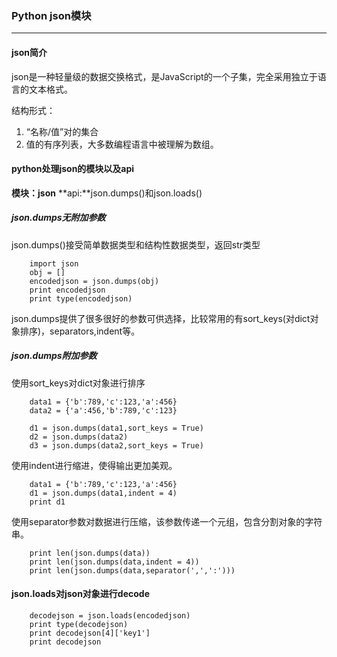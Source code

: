 ### Python json模块

***

#### json简介

json是一种轻量级的数据交换格式，是JavaScript的一个子集，完全采用独立于语言的文本格式。

结构形式：

1. “名称/值”对的集合
2. 值的有序列表，大多数编程语言中被理解为数组。

#### python处理json的模块以及api

**模块：json**
**api:**json.dumps()和json.loads()

##### json.dumps无附加参数

json.dumps()接受简单数据类型和结构性数据类型，返回str类型

```
	import json
	obj = []
	encodedjson = json.dumps(obj)
	print encodedjson
	print type(encodedjson)

```

json.dumps提供了很多很好的参数可供选择，比较常用的有sort_keys(对dict对象排序)，separators,indent等。

##### json.dumps附加参数

使用sort_keys对dict对象进行排序

```
	data1 = {'b':789,'c':123,'a':456}
	data2 = {'a':456,'b':789,'c':123}
	
	d1 = json.dumps(data1,sort_keys = True)
	d2 = json.dumps(data2)
	d3 = json.dumps(data2,sort_keys = True)

```

使用indent进行缩进，使得输出更加美观。

```
	data1 = {'b':789,'c':123,'a':456}
	d1 = json.dumps(data1,indent = 4)
	print d1

```

使用separator参数对数据进行压缩，该参数传递一个元组，包含分割对象的字符串。

```
	print len(json.dumps(data))
	print len(json.dumps(data,indent = 4))
	print len(json.dumps(data,separator(',',':')))

```

#### json.loads对json对象进行decode

```
	decodejson = json.loads(encodedjson)
	print type(decodejson)
	print decodejson[4]['key1']
	print decodejson

```